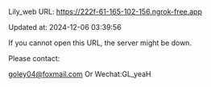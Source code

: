 Lily_web URL: https://222f-61-165-102-156.ngrok-free.app

Updated at: 2024-12-06 03:39:56

If you cannot open this URL, the server might be down.

Please contact: 

goley04@foxmail.com Or Wechat:GL_yeaH